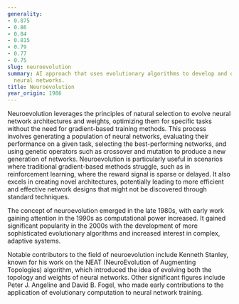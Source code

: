```yaml
---
generality:
- 0.875
- 0.86
- 0.84
- 0.815
- 0.79
- 0.77
- 0.75
slug: neuroevolution
summary: AI approach that uses evolutionary algorithms to develop and optimize artificial
  neural networks.
title: Neuroevolution
year_origin: 1986
---
```


Neuroevolution leverages the principles of natural selection to evolve neural network architectures and weights, optimizing them for specific tasks without the need for gradient-based training methods. This process involves generating a population of neural networks, evaluating their performance on a given task, selecting the best-performing networks, and using genetic operators such as crossover and mutation to produce a new generation of networks. Neuroevolution is particularly useful in scenarios where traditional gradient-based methods struggle, such as in reinforcement learning, where the reward signal is sparse or delayed. It also excels in creating novel architectures, potentially leading to more efficient and effective network designs that might not be discovered through standard techniques.

The concept of neuroevolution emerged in the late 1980s, with early work gaining attention in the 1990s as computational power increased. It gained significant popularity in the 2000s with the development of more sophisticated evolutionary algorithms and increased interest in complex, adaptive systems.

Notable contributors to the field of neuroevolution include Kenneth Stanley, known for his work on the NEAT (NeuroEvolution of Augmenting Topologies) algorithm, which introduced the idea of evolving both the topology and weights of neural networks. Other significant figures include Peter J. Angeline and David B. Fogel, who made early contributions to the application of evolutionary computation to neural network training.